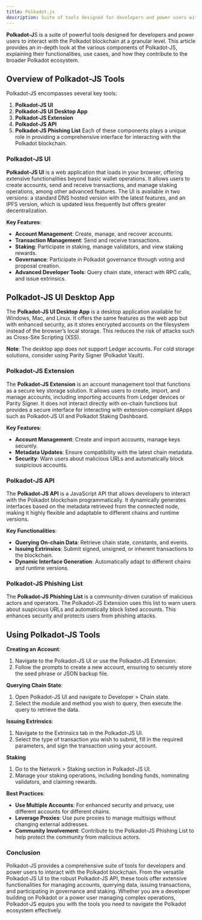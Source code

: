 ```yaml
---
title: Polkadot.js
description: Suite of tools designed for developers and power users within the Polkadot ecosystem
---
```


**Polkadot-J**S is a suite of powerful tools designed for developers and power users to interact with the Polkadot blockchain at a granular level. This article provides an in-depth look at the various components of Polkadot-JS, explaining their functionalities, use cases, and how they contribute to the broader Polkadot ecosystem.

## Overview of Polkadot-JS Tools
Polkadot-JS encompasses several key tools:
1. **Polkadot-JS UI**
2. **Polkadot-JS UI Desktop App**
3. **Polkadot-JS Extension**
4. **Polkadot-JS API**
5. **Polkadot-JS Phishing List**
Each of these components plays a unique role in providing a comprehensive interface for interacting with the Polkadot blockchain.

### Polkadot-JS UI
**Polkadot-JS UI** is a web application that loads in your browser, offering extensive functionalities beyond basic wallet operations. It allows users to create accounts, send and receive transactions, and manage staking operations, among other advanced features. The UI is available in two versions: a standard DNS hosted version with the latest features, and an IPFS version, which is updated less frequently but offers greater decentralization.

**Key Features**:
- **Account Management**: Create, manage, and recover accounts.
- **Transaction Management**: Send and receive transactions.
- **Staking**: Participate in staking, manage validators, and view staking rewards.
- **Governance**: Participate in Polkadot governance through voting and proposal creation.
- **Advanced Developer Tools**: Query chain state, interact with RPC calls, and issue extrinsics.

## Polkadot-JS UI Desktop App
The **Polkadot-JS UI Desktop App** is a desktop application available for Windows, Mac, and Linux. It offers the same features as the web app but with enhanced security, as it stores encrypted accounts on the filesystem instead of the browser’s local storage. This reduces the risk of attacks such as Cross-Site Scripting (XSS).

**Note**: The desktop app does not support Ledger accounts. For cold storage solutions, consider using Parity Signer (Polkadot Vault).

### Polkadot-JS Extension
The **Polkadot-JS Extension** is an account management tool that functions as a secure key storage solution. It allows users to create, import, and manage accounts, including importing accounts from Ledger devices or Parity Signer. It does not interact directly with on-chain functions but provides a secure interface for interacting with extension-compliant dApps such as Polkadot-JS UI and Polkadot Staking Dashboard.

**Key Features**:
- **Account Management**: Create and import accounts, manage keys securely.
- **Metadata Updates**: Ensure compatibility with the latest chain metadata.
- **Security**: Warn users about malicious URLs and automatically block suspicious accounts.

### Polkadot-JS API
The **Polkadot-JS API** is a JavaScript API that allows developers to interact with the Polkadot blockchain programmatically. It dynamically generates interfaces based on the metadata retrieved from the connected node, making it highly flexible and adaptable to different chains and runtime versions.

**Key Functionalities**:
- **Querying On-chain Data**: Retrieve chain state, constants, and events.
- **Issuing Extrinsics**: Submit signed, unsigned, or inherent transactions to the blockchain.
- **Dynamic Interface Generation**: Automatically adapt to different chains and runtime versions.

### Polkadot-JS Phishing List
The **Polkadot-JS Phishing List** is a community-driven curation of malicious actors and operators. The Polkadot-JS Extension uses this list to warn users about suspicious URLs and automatically block listed accounts. This enhances security and protects users from phishing attacks.

## Using Polkadot-JS Tools
**Creating an Account**:

1. Navigate to the Polkadot-JS UI or use the Polkadot-JS Extension.
2. Follow the prompts to create a new account, ensuring to securely store the seed phrase or JSON backup file.

**Querying Chain State**:
1. Open Polkadot-JS UI and navigate to Developer &gt; Chain state.
2. Select the module and method you wish to query, then execute the query to retrieve the data.

**Issuing Extrinsics**:
1. Navigate to the Extrinsics tab in the Polkadot-JS UI.
2. Select the type of transaction you wish to submit, fill in the required parameters, and sign the transaction using your account.

**Staking**
1. Go to the Network &gt; Staking section in Polkadot-JS UI.
2. Manage your staking operations, including bonding funds, nominating validators, and claiming rewards.

**Best Practices**:
- **Use Multiple Accounts**: For enhanced security and privacy, use different accounts for different chains.
- **Leverage Proxies**: Use pure proxies to manage multisigs without changing external addresses.
- **Community Involvement**: Contribute to the Polkadot-JS Phishing List to help protect the community from malicious actors.

### Conclusion
Polkadot-JS provides a comprehensive suite of tools for developers and power users to interact with the Polkadot blockchain. From the versatile Polkadot-JS UI to the robust Polkadot-JS API, these tools offer extensive functionalities for managing accounts, querying data, issuing transactions, and participating in governance and staking. Whether you are a developer building on Polkadot or a power user managing complex operations, Polkadot-JS equips you with the tools you need to navigate the Polkadot ecosystem effectively.